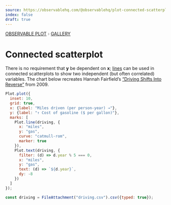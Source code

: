 ```yaml
---
source: https://observablehq.com/@observablehq/plot-connected-scatterplot
index: false
draft: true
---
```


<div style="color: grey; font: 13px/25.5px var(--sans-serif); text-transform: uppercase;"><h1 style="display: none;">Plot: Connected scatterplot</h1><a href="/plot">Observable Plot</a> › <a href="/@observablehq/plot-gallery">Gallery</a></div>

# Connected scatterplot

There is no requirement that **y** be dependent on **x**; [lines](https://observablehq.com/plot/marks/line) can be used in connected scatterplots to show two independent (but often correlated) variables. The chart below recreates Hannah Fairfield’s [“Driving Shifts Into Reverse”](http://www.nytimes.com/imagepages/2010/05/02/business/02metrics.html) from 2009.

```js echo
Plot.plot({
  inset: 10,
  grid: true,
  x: {label: "Miles driven (per person-year) →"},
  y: {label: "↑ Cost of gasoline ($ per gallon)"},
  marks: [
    Plot.line(driving, {
      x: "miles",
      y: "gas",
      curve: "catmull-rom",
      marker: true
    }),
    Plot.text(driving, {
      filter: (d) => d.year % 5 === 0,
      x: "miles",
      y: "gas",
      text: (d) => `${d.year}`,
      dy: -8
    })
  ]
});
```

```js echo
const driving = FileAttachment("driving.csv").csv({typed: true});
```
